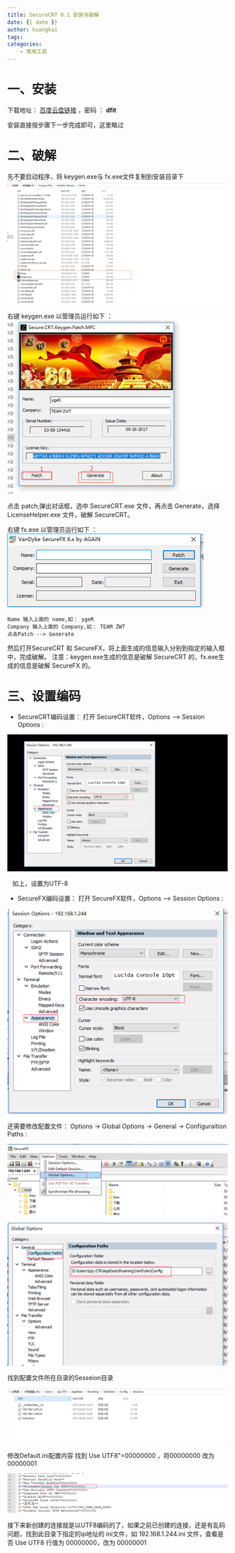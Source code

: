 ```yaml
---
title: SecureCRT 8.1 安装与破解
date: {{ date }}
author: huangkai
tags:
categories:
    - 常用工具
---
```


# 一、安装 #
下载地址： [百度云盘链接](https://pan.baidu.com/s/1o8iLaII) ，密码 ： **dfit**

安装直接按步骤下一步完成即可，这里略过

# 二、破解 #
先不要启动程序，将 keygen.exe与 fx.exe文件复制到安装目录下
![](https://raw.githubusercontent.com/huankai/blog-resources/master/photos/secureCRT/01.png)

右键 keygen.exe 以管理员运行如下 ：
![](https://raw.githubusercontent.com/huankai/blog-resources/master/photos/secureCRT/02.png)

点击 patch,弹出对话框，选中 SecureCRT.exe 文件，再点击 Generate，选择 LicenseHelper.exe 文件，破解 SecureCRT。

右键 fx.exe 以管理员运行如下 ：
![](https://raw.githubusercontent.com/huankai/blog-resources/master/photos/secureCRT/03.png)
```
Name 输入上面的 name,如： ygeR
Company 输入上面的 Company,如： TEAM ZWT
点击Patch --> Generate
```
然后打开SecureCRT 和 SecureFX，将上面生成的信息输入分别到指定的输入框中，完成破解。
注意：keygen.exe生成的信息是破解  SecureCRT 的，fx.exe生成的信息是破解  SecureFX 的。

# 三、设置编码 #
- SecureCRT编码设置：
打开 SecureCRT软件，Options --> Session Options :

![](https://raw.githubusercontent.com/huankai/blog-resources/master/photos/secureCRT/04.png)

&nbsp;&nbsp; 如上，设置为UTF-8

- SecureFX编码设置：
打开 SecureFX软件，Options --> Session Options :

![](https://raw.githubusercontent.com/huankai/blog-resources/master/photos/secureCRT/05.png)

还需要修改配置文件：
Options -> Global Options ->  General -> Configuraition Paths :

![](https://raw.githubusercontent.com/huankai/blog-resources/master/photos/secureCRT/06.png)


![](https://raw.githubusercontent.com/huankai/blog-resources/master/photos/secureCRT/07.png)

找到配置文件所在目录的Sesseion目录

![](https://raw.githubusercontent.com/huankai/blog-resources/master/photos/secureCRT/08.png)

修改Default.ini配置内容
找到 Use UTF8"=00000000  ，将00000000  改为  00000001

![](https://raw.githubusercontent.com/huankai/blog-resources/master/photos/secureCRT/09.png)

接下来新创建的连接就是以UTF8编码的了，如果之前已创建的连接，还是有乱码问题，找到此目录下指定的ip地址的 ini文件，如 192.168.1.244.ini 文件，查看是否 Use UTF8 行值为 00000000，改为 00000001




